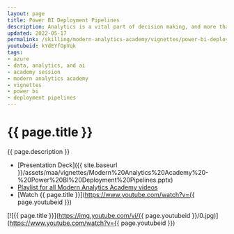```yaml
---
layout: page
title: Power BI Deployment Pipelines
description: Analytics is a vital part of decision making, and more than ever creators must collaborate effectively to author reliable and available reports. This session will look at the deployment pipelines tool in Power BI, allowing creators to manage the lifecycle (develop and test) before moving into production.
updated: 2022-05-17
permalink: /skilling/modern-analytics-academy/vignettes/power-bi-deployment-pipelines
youtubeid: kYdEYfOpVqk
tags: 
- azure
- data, analytics, and ai
- academy session
- modern analytics academy
- vignettes
- power bi
- deployment pipelines
---
```


# {{ page.title }}

{{ page.description }}

* [Presentation Deck]({{ site.baseurl }}/assets/maa/vignettes/Modern%20Analytics%20Academy%20-%20Power%20BI%20Deployment%20Pipelines.pptx)
* [Playlist for all Modern Analytics Academy videos](https://www.youtube.com/playlist?list=PLz7jPMmpNrjm35mPO6KcOeNdMEMSYKXfj)
* [Watch {{ page.title }}](https://www.youtube.com/watch?v={{ page.youtubeid }})

[![{{ page.title }}](https://img.youtube.com/vi/{{ page.youtubeid }}/0.jpg)](https://www.youtube.com/watch?v={{ page.youtubeid }})